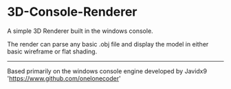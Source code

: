 # 3D-Console-Renderer
A simple 3D Renderer built in the windows console.

The render can parse any basic .obj file and display the model in either basic wireframe or flat shading.

***
Based primarily on the windows console engine developed by Javidx9 'https://www.github.com/onelonecoder'